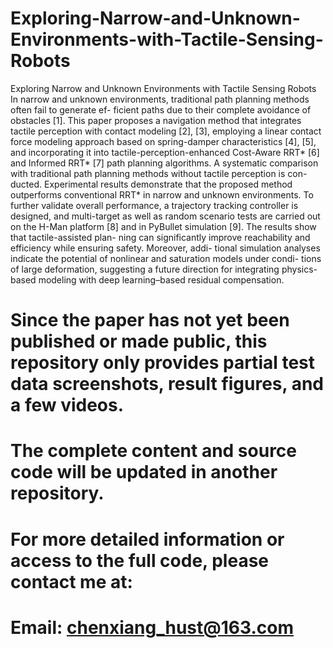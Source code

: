# Exploring-Narrow-and-Unknown-Environments-with-Tactile-Sensing-Robots
Exploring Narrow and Unknown Environments with Tactile Sensing Robots
In narrow and unknown environments, traditional path planning methods often fail to generate ef-
ficient paths due to their complete avoidance of obstacles [1]. This paper proposes a navigation
method that integrates tactile perception with contact modeling [2], [3], employing a linear contact
force modeling approach based on spring-damper characteristics [4], [5], and incorporating it into
tactile-perception-enhanced Cost-Aware RRT* [6] and Informed RRT* [7] path planning algorithms.
A systematic comparison with traditional path planning methods without tactile perception is con-
ducted. Experimental results demonstrate that the proposed method outperforms conventional
RRT* in narrow and unknown environments. To further validate overall performance, a trajectory
tracking controller is designed, and multi-target as well as random scenario tests are carried out on
the H-Man platform [8] and in PyBullet simulation [9]. The results show that tactile-assisted plan-
ning can significantly improve reachability and efficiency while ensuring safety. Moreover, addi-
tional simulation analyses indicate the potential of nonlinear and saturation models under condi-
tions of large deformation, suggesting a future direction for integrating physics-based modeling with
deep learning–based residual compensation.


# Since the paper has not yet been published or made public, this repository only provides partial test data screenshots, result figures, and a few videos. 
# The complete content and source code will be updated in another repository. 
# For more detailed information or access to the full code, please contact me at:
# Email: chenxiang_hust@163.com
